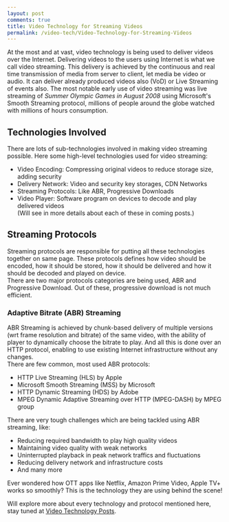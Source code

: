 ```yaml
---
layout: post
comments: true
title: Video Technology for Streaming Videos
permalink: /video-tech/Video-Technology-for-Streaming-Videos
---
```


At the most and at vast, video technology is being used to deliver videos over the Internet. Delivering videos to the users using Internet is what we call video streaming. This delivery is achieved by the continuous and real time transmission of media from server to client, let media be video or audio. It can deliver already produced videos also (VoD) or Live Streaming of events also. The most notable early use of video streaming was live streaming of *Summer Olympic Games in August 2008* using Microsoft's Smooth Streaming protocol, millions of people around the globe watched with millions of hours consumption.

## Technologies Involved
There are lots of sub-technologies involved in making video streaming possible. Here some high-level technologies used for video streaming:
- Video Encoding: Compressing original videos to reduce storage size, adding security
- Delivery Network: Video and security key storages, CDN Networks
- Streaming Protocols: Like ABR, Progressive Downloads
- Video Player: Software program on devices to decode and play delivered videos  
(Will see in more details about each of these in coming posts.)

## Streaming Protocols
Streaming protocols are responsible for putting all these technologies together on same page. These protocols defines how video should be encoded, how it should be stored, how it should be delivered and how it should be decoded and played on device.  
There are two major protocols categories are being used, ABR and Progressive Download. Out of these, progressive download is not much efficient.

### Adaptive Bitrate (ABR) Streaming
ABR Streaming is achieved by chunk-based delivery of multiple versions (wrt frame resolution and bitrate) of the same video, with the ability of player to dynamically choose the bitrate to play. And all this is done over an HTTP protocol, enabling to use existing Internet infrastructure without any changes.  
There are few common, most used ABR protocols:
- HTTP Live Streaming (HLS) by Apple
- Microsoft Smooth Streaming (MSS) by Microsoft
- HTTP Dynamic Streaming (HDS) by Adobe
- MPEG Dynamic Adaptive Streaming over HTTP (MPEG-DASH) by MPEG group

There are very tough challenges which are being tackled using ABR streaming, like:
- Reducing required bandwidth to play high quality videos
- Maintaining video quality with weak networks
- Uninterrupted playback in peak network traffics and fluctuations
- Reducing delivery network and infrastructure costs
- And many more

Ever wondered how OTT apps like Netflix, Amazon Prime Video, Apple TV+ works so smoothly? This is the technology they are using behind the scene!

Will explore more about every technology and protocol mentioned here, stay tuned at [Video Technology Posts](http://d4ttatraya.me/video-tech/).


